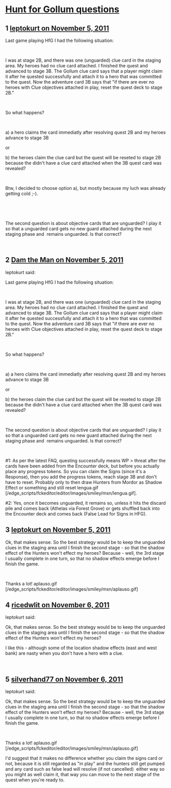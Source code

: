 # [Hunt for Gollum questions](https://community.fantasyflightgames.com/topic/55848-hunt-for-gollum-questions/)

## 1 [leptokurt on November 5, 2011](https://community.fantasyflightgames.com/topic/55848-hunt-for-gollum-questions/?do=findComment&comment=552179)

Last game playing HfG I had the following situation:

 

I was at stage 2B, and there was one (unguarded) clue card in the staging area. My heroes had no clue card attached. I finished the quest and advanced to stage 3B. The Gollum clue card says that a player might claim it after he quested successfully and attach it to a hero that was committed to the quest. Now the adventure card 3B says that "if there are ever no heroes with Clue objectives attached in play, reset the quest deck to stage 2B."

 

So what happens?

 

a) a hero claims the card immediatly after resolving quest 2B and my heroes advance to stage 3B

or

b) the heroes claim the clue card but the quest will be reseted to stage 2B because the didn't have a clue card attached when the 3B quest card was revealed?

 

Btw, I decided to choose option a), but mostly because my luch was already getting cold ;-).

 

 

The second question is about objective cards that are unguarded? I play it so that a unguarded card gets no new guard attached during the next staging phase and  remains unguarded. Is that correct?

 

## 2 [Dam the Man on November 5, 2011](https://community.fantasyflightgames.com/topic/55848-hunt-for-gollum-questions/?do=findComment&comment=552202)

leptokurt said:

Last game playing HfG I had the following situation:

 

I was at stage 2B, and there was one (unguarded) clue card in the staging area. My heroes had no clue card attached. I finished the quest and advanced to stage 3B. The Gollum clue card says that a player might claim it after he quested successfully and attach it to a hero that was committed to the quest. Now the adventure card 3B says that "if there are ever no heroes with Clue objectives attached in play, reset the quest deck to stage 2B."

 

So what happens?

 

a) a hero claims the card immediatly after resolving quest 2B and my heroes advance to stage 3B

or

b) the heroes claim the clue card but the quest will be reseted to stage 2B because the didn't have a clue card attached when the 3B quest card was revealed?

 

The second question is about objective cards that are unguarded? I play it so that a unguarded card gets no new guard attached during the next staging phase and  remains unguarded. Is that correct?

 



#1: As per the latest FAQ, questing successfully means WP > threat after the cards have been added from the Encounter deck, but before you actually place any progress tokens. So you can claim the Signs (since it's a Response), then you add the progress tokens, reach stage 3B and don't have to reset. Probably only to then draw Hunters from Mordor as Shadow Effect or something and still reset lengua.gif [/edge_scripts/fckeditor/editor/images/smiley/msn/lengua.gif].

#2: Yes, once it becomes unguarded, it remains so, unless it hits the discard pile and comes back (Athelas via Forest Grove) or gets shuffled back into the Encounter deck and comes back (False Lead for Signs in HFG).

## 3 [leptokurt on November 5, 2011](https://community.fantasyflightgames.com/topic/55848-hunt-for-gollum-questions/?do=findComment&comment=552235)

Ok, that makes sense. So the best strategy would be to keep the unguarded clues in the staging area until I finish the second stage - so that the shadow effect of the Hunters won't effect my heroes? Because - well, the 3rd stage I usually complete in one turn, so that no shadow effects emerge before I finish the game.

 

Thanks a lot! aplauso.gif [/edge_scripts/fckeditor/editor/images/smiley/msn/aplauso.gif]

## 4 [ricedwlit on November 6, 2011](https://community.fantasyflightgames.com/topic/55848-hunt-for-gollum-questions/?do=findComment&comment=552707)

leptokurt said:

Ok, that makes sense. So the best strategy would be to keep the unguarded clues in the staging area until I finish the second stage - so that the shadow effect of the Hunters won't effect my heroes? 



I like this - although some of the location shadow effects (east and west bank) are nasty when you don't have a hero with a clue.

 

## 5 [silverhand77 on November 6, 2011](https://community.fantasyflightgames.com/topic/55848-hunt-for-gollum-questions/?do=findComment&comment=552714)

leptokurt said:

Ok, that makes sense. So the best strategy would be to keep the unguarded clues in the staging area until I finish the second stage - so that the shadow effect of the Hunters won't effect my heroes? Because - well, the 3rd stage I usually complete in one turn, so that no shadow effects emerge before I finish the game.

 

Thanks a lot! aplauso.gif [/edge_scripts/fckeditor/editor/images/smiley/msn/aplauso.gif]



I'd suggest that it makes no difference whether you claim the signs card or not, because it is still regarded as "in play" and the hunters still get pumped and any card such as false lead will resolve (if not cancelled)  either way so you might as well claim it, that way you can move to the next stage of the quest when you're ready to.

